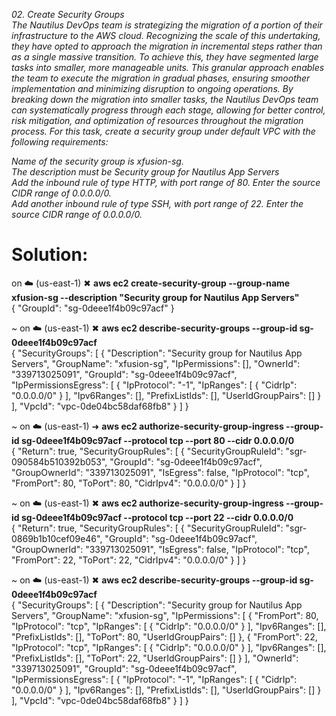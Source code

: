 _02. Create Security Groups   
The Nautilus DevOps team is strategizing the migration of a portion of their infrastructure to the AWS cloud. Recognizing the scale of this undertaking, they have opted to approach the migration in incremental steps rather than as a single massive transition. To achieve this, they have segmented large tasks into smaller, more manageable units. This granular approach enables the team to execute the migration in gradual phases, ensuring smoother implementation and minimizing disruption to ongoing operations. By breaking down the migration into smaller tasks, the Nautilus DevOps team can systematically progress through each stage, allowing for better control, risk mitigation, and optimization of resources throughout the migration process.
For this task, create a security group under default VPC with the following requirements:_
 
_Name of the security group is xfusion-sg.  
The description must be Security group for Nautilus App Servers  
Add the inbound rule of type HTTP, with port range of 80. Enter the source CIDR range of 0.0.0.0/0.  
Add another inbound rule of type SSH, with port range of 22. Enter the source CIDR range of 0.0.0.0/0._    
 
 
 
 
 
 
# Solution:
 
on ☁️  (us-east-1) ✖ **aws ec2 create-security-group --group-name xfusion-sg --description "Security group for Nautilus App Servers"**   
{
    "GroupId": "sg-0deee1f4b09c97acf"
}  

~ on ☁️  (us-east-1) ✖ **aws ec2 describe-security-groups --group-id sg-0deee1f4b09c97acf**    
{
    "SecurityGroups": [
        {
            "Description": "Security group for Nautilus App Servers",
            "GroupName": "xfusion-sg",
            "IpPermissions": [],
            "OwnerId": "339713025091",
            "GroupId": "sg-0deee1f4b09c97acf",
            "IpPermissionsEgress": [
                {
                    "IpProtocol": "-1",
                    "IpRanges": [
                        {
                            "CidrIp": "0.0.0.0/0"
                        }
                    ],
                    "Ipv6Ranges": [],
                    "PrefixListIds": [],
                    "UserIdGroupPairs": []
                }
            ],
            "VpcId": "vpc-0de04bc58daf68fb8"
        }
    ]
}  

~ on ☁️  (us-east-1) ➜ **aws ec2 authorize-security-group-ingress --group-id sg-0deee1f4b09c97acf --protocol tcp --port 80 --cidr 0.0.0.0/0**    
{
    "Return": true,
    "SecurityGroupRules": [
        {
            "SecurityGroupRuleId": "sgr-090584b510392b053",
            "GroupId": "sg-0deee1f4b09c97acf",
            "GroupOwnerId": "339713025091",
            "IsEgress": false,
            "IpProtocol": "tcp",
            "FromPort": 80,
            "ToPort": 80,
            "CidrIpv4": "0.0.0.0/0"
        }
    ]
}
 
~ on ☁️  (us-east-1) ✖ **aws ec2 authorize-security-group-ingress --group-id sg-0deee1f4b09c97acf --protocol tcp --port 22 --cidr 0.0.0.0/0**    
{
    "Return": true,
    "SecurityGroupRules": [
        {
            "SecurityGroupRuleId": "sgr-0869b1b10cef09e46",
            "GroupId": "sg-0deee1f4b09c97acf",
            "GroupOwnerId": "339713025091",
            "IsEgress": false,
            "IpProtocol": "tcp",
            "FromPort": 22,
            "ToPort": 22,
            "CidrIpv4": "0.0.0.0/0"
        }
    ]
}  
 
 
 
~ on ☁️  (us-east-1) ✖ **aws ec2 describe-security-groups --group-id sg-0deee1f4b09c97acf**    
{
    "SecurityGroups": [
        {
            "Description": "Security group for Nautilus App Servers",
            "GroupName": "xfusion-sg",
            "IpPermissions": [
                {
                    "FromPort": 80,
                    "IpProtocol": "tcp",
                    "IpRanges": [
                        {
                            "CidrIp": "0.0.0.0/0"
                        }
                    ],
                    "Ipv6Ranges": [],
                    "PrefixListIds": [],
                    "ToPort": 80,
                    "UserIdGroupPairs": []
                },
                {
                    "FromPort": 22,
                    "IpProtocol": "tcp",
                    "IpRanges": [
                        {
                            "CidrIp": "0.0.0.0/0"
                        }
                    ],
                    "Ipv6Ranges": [],
                    "PrefixListIds": [],
                    "ToPort": 22,
                    "UserIdGroupPairs": []
                }
            ],
            "OwnerId": "339713025091",
            "GroupId": "sg-0deee1f4b09c97acf",
            "IpPermissionsEgress": [
                {
                    "IpProtocol": "-1",
                    "IpRanges": [
                        {
                            "CidrIp": "0.0.0.0/0"
                        }
                    ],
                    "Ipv6Ranges": [],
                    "PrefixListIds": [],
                    "UserIdGroupPairs": []
                }
            ],
            "VpcId": "vpc-0de04bc58daf68fb8"
        }
    ]
}
